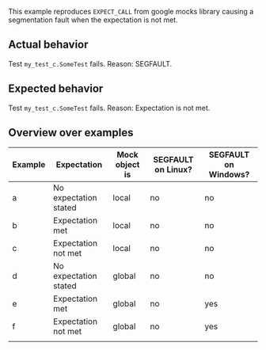 
This example reproduces `EXPECT_CALL` from google mocks library causing a segmentation fault when the expectation is not met.

## Actual behavior
Test `my_test_c.SomeTest` fails. Reason: SEGFAULT.

## Expected behavior
Test `my_test_c.SomeTest` fails. Reason: Expectation is not met.


## Overview over examples

| Example | Expectation           | Mock object is | SEGFAULT on Linux? | SEGFAULT on Windows? |
|---------|-----------------------|----------------|--------------------|----------------------|
| a       | No expectation stated | local          | no                 | no                   |
| b       | Expectation met       | local          | no                 | no                   |
| c       | Expectation not met   | local          | no                 | no                   |
| d       | No expectation stated | global         | no                 | no                   |
| e       | Expectation met       | global         | no                 | yes                  |
| f       | Expectation not met   | global         | no                 | yes                  |
|         |                       |                |                    |                      |